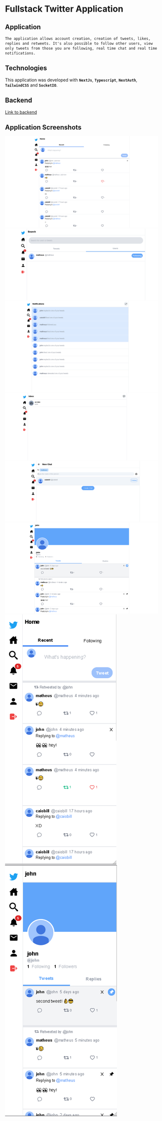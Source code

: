 # Fullstack Twitter Application

## Application

    The application allows account creation, creation of tweets, likes, replies and retweets. It's also possible to follow other users, view only tweets from those you are following, real time chat and real time notifications.

## Technologies

This application was developed with **`NextJs`**, **`Typescript`**, **`NextAuth`**, **`TailwindCSS`** and **`SocketIO`**.

## Backend

[Link to backend](https://github.com/matheusjustino/twitter-backend)

## Application Screenshots

![Home](./screenshots/01.png)
![Search](./screenshots/02.png)
![Notifications](./screenshots/03.png)
![Chats](./screenshots/05.png)
![Chat creation](./screenshots/04.png)
![Profile](./screenshots/06.png)
![Home Mobile](./screenshots/07.png)
![Profile Mobile](./screenshots/08.png)
